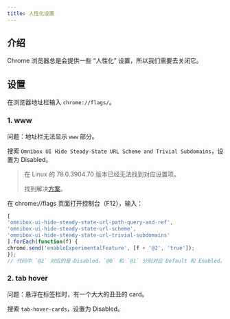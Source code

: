 ```yaml
---
title: 人性化设置
---
```


## 介绍

Chrome 浏览器总是会提供一些 “人性化” 设置，所以我们需要去关闭它。



## 设置

在浏览器地址栏输入 `chrome://flags/`。

### 1. www

问题：地址栏无法显示 `www` 部分。

搜索 `Omnibox UI Hide Steady-State URL Scheme and Trivial Subdomains`，设置为 Disabled。

> 在 Linux 的 78.0.3904.70 版本已经无法找到对应设置项。
>
> 找到解决[方案](https://www.v2ex.com/t/613776#r_8097631)。

在 chrome://flags 页面打开控制台（F12），输入：

```js
[
'omnibox-ui-hide-steady-state-url-path-query-and-ref',
'omnibox-ui-hide-steady-state-url-scheme',
'omnibox-ui-hide-steady-state-url-trivial-subdomains'
].forEach(function(f) {
chrome.send('enableExperimentalFeature', [f + '@2', 'true']);
});
// 代码中 `@2` 对应的是 Disabled。`@0` 和 `@1` 分别对应 Default 和 Enabled。
```



### 2. tab hover

问题：悬浮在标签栏时，有一个大大的丑丑的 card。

搜索 `tab-hover-cards`，设置为 Disabled。